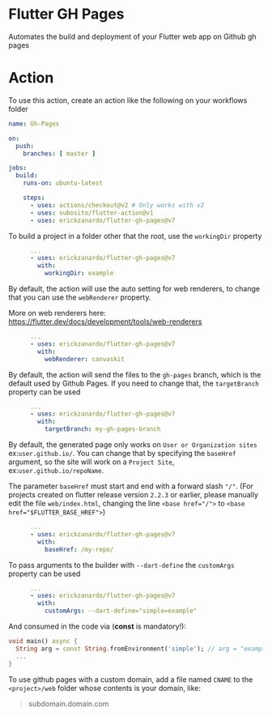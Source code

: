# Flutter GH Pages

Automates the build and deployment of your Flutter web app on Github gh pages

# Action

To use this action, create an action like the following on your workflows folder

```yml
name: Gh-Pages

on:
  push:
    branches: [ master ]

jobs:
  build:
    runs-on: ubuntu-latest

    steps:
      - uses: actions/checkout@v2 # Only works with v2
      - uses: subosito/flutter-action@v1
      - uses: erickzanardo/flutter-gh-pages@v7
```
To build a project in a folder other that the root, use the `workingDir` property

```yml
      ...
      - uses: erickzanardo/flutter-gh-pages@v7
        with:
          workingDir: example
```

By default, the action will use the auto setting for web renderers, to change that you can use the `webRenderer` property.

More on web renderers here: https://flutter.dev/docs/development/tools/web-renderers

```yml
      ...
      - uses: erickzanardo/flutter-gh-pages@v7
        with:
          webRenderer: canvaskit
```

By default, the action will send the files to the `gh-pages` branch, which is the default used by Github Pages.
If you need to change that, the `targetBranch` property can be used

```yml
      ...
      - uses: erickzanardo/flutter-gh-pages@v7
        with:
          targetBranch: my-gh-pages-branch
```

By default, the generated page only works on `User or Organization sites` ex:`user.github.io/`. 
You can change that by specifying the `baseHref` argument, so the site will work on a `Project Site`, ex:`user.github.io/repoName`.

The parameter `baseHref` must start and end with a forward slash `"/"`.
(For projects created on flutter release version `2.2.3` or earlier, please manually edit the file `web/index.html`, changing the line `<base href="/">` to `<base href="$FLUTTER_BASE_HREF">`)

```yml
      ...
      - uses: erickzanardo/flutter-gh-pages@v7
        with:
          baseHref: /my-repo/
```

To pass arguments to the builder with `--dart-define` the `customArgs` property can be used

```yml
      ...
      - uses: erickzanardo/flutter-gh-pages@v7
        with:
          customArgs: --dart-define="simple=example"
```


And consumed in the code via (**const** is mandatory!):
```dart
void main() async {
  String arg = const String.fromEnvironment('simple'); // arg = "example"
  ...
}
```


To use github pages with a custom domain, add a file named `CNAME` to the
`<project>/web` folder whose contents is your domain, like:
> subdomain.domain.com
